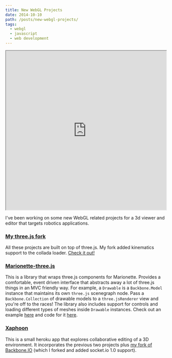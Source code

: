 ```yaml
---
title: New WebGL Projects
date: 2014-10-10
path: /posts/new-webgl-projects/
tags:
  - webgl
  - javascript
  - web development
---
```


<iframe style="height: 500px; width: 100%;" src="http://stonelinks.github.io/three.js/examples/webgl_loader_collada_kinematics.html"></iframe>

I've been working on some new WebGL related projects for a 3d viewer and editor that targets robotics applications.

<div class="summary-end"></div>

### [My three.js fork](https://github.com/Stonelinks/three.js)

All these projects are built on top of three.js. My fork added kinematics support to the collada loader. [Check it out!](https://stonelinks.github.io/three.js/examples/#webgl_loader_collada_kinematics)

### [Marionette-three.js](https://github.com/Stonelinks/marionette-three.js)

This is a library that wraps three.js components for Marionette. Provides a comfortable, event driven interface that abstracts away a lot of three.js things in an MVC friendly way. For example, a `Drawable` is a `Backbone.Model` instance that maintains its own `three.js` scenegraph node. Pass a `Backbone.Collection` of drawable models to a `three.jsRenderer` view and you're off to the races! The library also includes support for controls and loading different types of meshes inside `Drawable` instances. Check out an example [here](http://stonelinks.github.io/marionette-three.js/example/index.html) and code for it [here](https://github.com/Stonelinks/marionette-three.js/tree/master/example).

### [Xaphoon](http://xaphoon.herokuapp.com/)

This is a small heroku app that explores collaborative editing of a 3D environment. It incorporates the previous two projects plus [my fork of Backbone.IO](https://github.com/Stonelinks/backbone.io) (which I forked and added socket.io 1.0 support).

